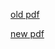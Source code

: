 [old pdf](https://fate-of-humanity.github.io/pdf.pdf)

[new pdf](https://fate-of-humanity.github.io/new.pdf)
